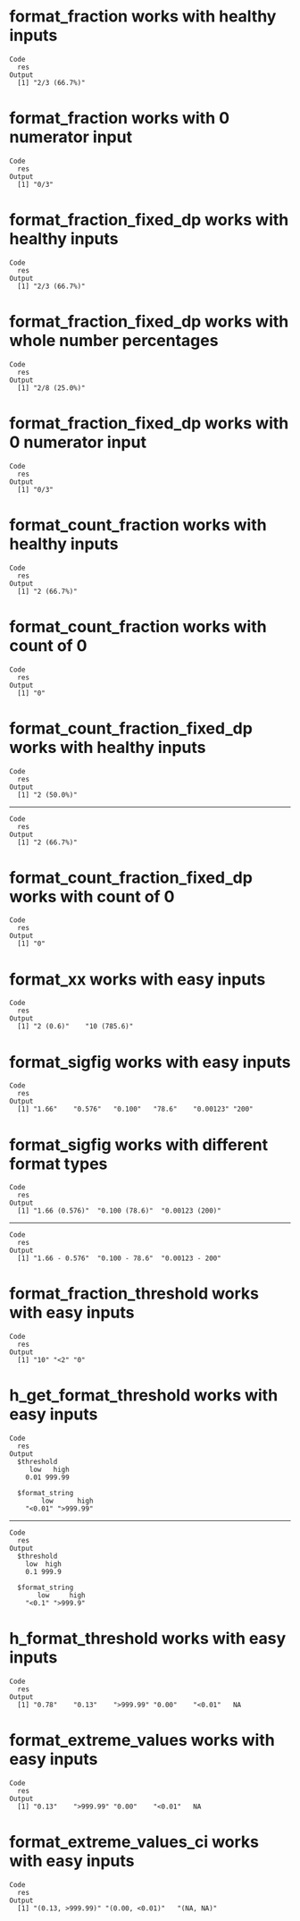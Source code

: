 # format_fraction works with healthy inputs

    Code
      res
    Output
      [1] "2/3 (66.7%)"

# format_fraction works with 0 numerator input

    Code
      res
    Output
      [1] "0/3"

# format_fraction_fixed_dp works with healthy inputs

    Code
      res
    Output
      [1] "2/3 (66.7%)"

# format_fraction_fixed_dp works with whole number percentages

    Code
      res
    Output
      [1] "2/8 (25.0%)"

# format_fraction_fixed_dp works with 0 numerator input

    Code
      res
    Output
      [1] "0/3"

# format_count_fraction works with healthy inputs

    Code
      res
    Output
      [1] "2 (66.7%)"

# format_count_fraction works with count of 0

    Code
      res
    Output
      [1] "0"

# format_count_fraction_fixed_dp works with healthy inputs

    Code
      res
    Output
      [1] "2 (50.0%)"

---

    Code
      res
    Output
      [1] "2 (66.7%)"

# format_count_fraction_fixed_dp works with count of 0

    Code
      res
    Output
      [1] "0"

# format_xx works with easy inputs

    Code
      res
    Output
      [1] "2 (0.6)"    "10 (785.6)"

# format_sigfig works with easy inputs

    Code
      res
    Output
      [1] "1.66"    "0.576"   "0.100"   "78.6"    "0.00123" "200"    

# format_sigfig works with different format types

    Code
      res
    Output
      [1] "1.66 (0.576)"  "0.100 (78.6)"  "0.00123 (200)"

---

    Code
      res
    Output
      [1] "1.66 - 0.576"  "0.100 - 78.6"  "0.00123 - 200"

# format_fraction_threshold works with easy inputs

    Code
      res
    Output
      [1] "10" "<2" "0" 

# h_get_format_threshold works with easy inputs

    Code
      res
    Output
      $threshold
         low   high 
        0.01 999.99 
      
      $format_string
            low      high 
        "<0.01" ">999.99" 
      

---

    Code
      res
    Output
      $threshold
        low  high 
        0.1 999.9 
      
      $format_string
           low     high 
        "<0.1" ">999.9" 
      

# h_format_threshold works with easy inputs

    Code
      res
    Output
      [1] "0.78"    "0.13"    ">999.99" "0.00"    "<0.01"   NA       

# format_extreme_values works with easy inputs

    Code
      res
    Output
      [1] "0.13"    ">999.99" "0.00"    "<0.01"   NA       

# format_extreme_values_ci works with easy inputs

    Code
      res
    Output
      [1] "(0.13, >999.99)" "(0.00, <0.01)"   "(NA, NA)"       

